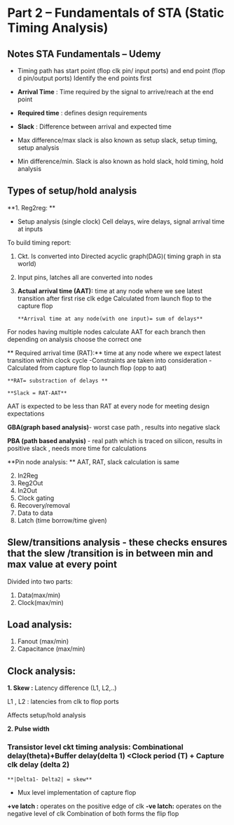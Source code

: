 # Part 2 – Fundamentals of STA (Static Timing Analysis)

## Notes STA Fundamentals – Udemy

- Timing path has start point (flop clk pin/ input ports) and end point (flop d pin/output ports)
  Identify the end points first 

- **Arrival Time** : Time required by the signal to arrive/reach at the end point
- **Required time** : defines design requirements
- **Slack** : Difference between arrival and expected time

- Max difference/max slack is also known as setup slack, setup timing, setup analysis
- Min difference/min. Slack is also known as hold slack, hold timing, hold analysis
  
## Types of setup/hold analysis
**1. Reg2reg: **

- Setup analysis (single clock)
Cell delays, wire delays, signal arrival time at inputs

To build timing report: 

1. Ckt. Is converted into Directed acyclic graph(DAG)( timing graph in sta world)
2. Input pins, latches all are converted into nodes
3. **Actual arrival time (AAT):** time at any node where we see latest transition after first rise clk edge
   Calculated from launch flop to the capture flop
   
       **Arrival time at any node(with one input)= sum of delays**

For nodes having multiple nodes calculate AAT for each branch then depending on analysis choose the correct one 

** Required arrival time (RAT):** time at any node where we expect latest transition within clock cycle 
      -Constraints are taken into consideration 
      -Calculated from capture flop to launch flop (opp to aat)

    **RAT= substraction of delays **

    **Slack = RAT-AAT**
  AAT is expected to be less than RAT at every node for meeting design expectations 

**GBA(graph based analysis)**- worst case path , results into negative slack 

**PBA (path based analysis)** - real path which is traced on silicon, results in positive slack , needs more time for calculations 

**Pin node analysis: ** AAT, RAT, slack calculation is same 

2. In2Reg
3. Reg2Out
4. In2Out
5. Clock gating
6. Recovery/removal 
7. Data to data
8. Latch (time borrow/time given)
   
## Slew/transitions analysis - these checks ensures that the slew /transition is in between min and max value at every point

Divided into two parts:

1. Data(max/min)
2. Clock(max/min)

   
## Load analysis:
1. Fanout (max/min)
2. Capacitance (max/min)


## Clock analysis:
**1. Skew :** Latency difference (L1, L2,..) 

L1 , L2 : latencies from clk to flop ports 

Affects setup/hold analysis 

**2. Pulse width**




### Transistor level ckt timing analysis:      Combinational delay(theta)+Buffer delay(delta 1) <Clock period (T) + Capture clk delay (delta 2)

    **|Delta1- Delta2| = skew**

* Mux level implementation of capture flop
  
**+ve latch :**  operates on the positive edge of clk
**-ve latch:**  operates on the negative level of clk 
Combination of both forms the flip flop
